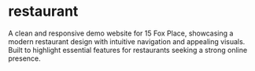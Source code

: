 # restaurant
A clean and responsive demo website for 15 Fox Place, showcasing a modern restaurant design with intuitive navigation and appealing visuals. Built to highlight essential features for restaurants seeking a strong online presence.
